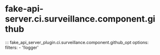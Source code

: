# fake-api-server.ci.surveillance.component.github

::: fake_api_server_plugin.ci.surveillance.component.github_opt
    options:
      filters:
        - '!logger'
